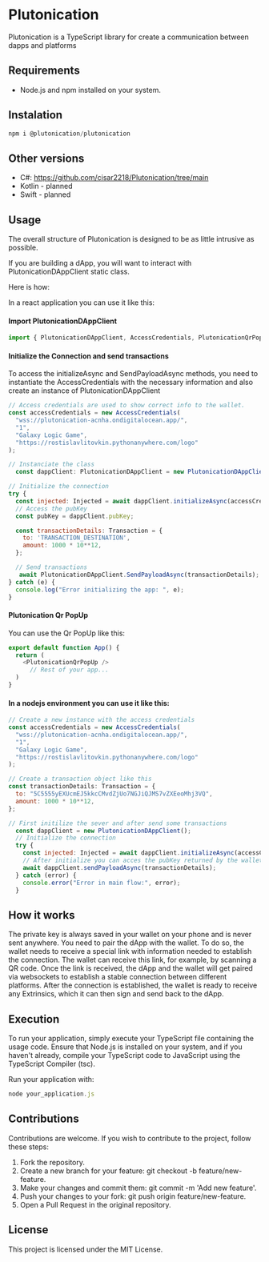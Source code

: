 # Plutonication

Plutonication is a TypeScript library for create a communication between dapps and platforms


## Requirements

- Node.js and npm installed on your system.

## Instalation

```javascript
npm i @plutonication/plutonication

```

## Other versions
- C#:  https://github.com/cisar2218/Plutonication/tree/main
- Kotlin - planned
- Swift - planned

## Usage
The overall structure of Plutonication is designed to be as little intrusive as possible.

If you are building a dApp, you will want to interact with PlutonicationDAppClient static class.

Here is how:

In a react application you can use it like this:

#### Import PlutonicationDAppClient
```javascript
import { PlutonicationDAppClient, AccessCredentials, PlutonicationQrPopUp } from '@plutonication/plutonication';
```

#### Initialize the Connection and send transactions
To access the initializeAsync and SendPayloadAsync methods, you need to instantiate the AccessCredentials with the necessary information and also create an instance of PlutonicationDAppClient
```javascript
// Access credentials are used to show correct info to the wallet.
const accessCredentials = new AccessCredentials(
  "wss://plutonication-acnha.ondigitalocean.app/",
  "1",
  "Galaxy Logic Game",
  "https://rostislavlitovkin.pythonanywhere.com/logo"
);

// Instanciate the class
  const dappClient: PlutonicationDAppClient = new PlutonicationDAppClient();

// Initialize the connection
try {
  const injected: Injected = await dappClient.initializeAsync(accessCredentials);
  // Access the pubKey
  const pubKey = dappClient.pubKey;

  const transactionDetails: Transaction = {
    to: 'TRANSACTION_DESTINATION',
    amount: 1000 * 10**12,
  };

  // Send transactions
   await PlutonicationDAppClient.SendPayloadAsync(transactionDetails);
} catch (e) {
  console.log("Error initializing the app: ", e);
}

```


#### Plutonication Qr PopUp
You can use the Qr PopUp like this:
```javascript
export default function App() {
  return (
    <PlutonicationQrPopUp />
      // Rest of your app...
  )
}
```

#### In a nodejs environment you can use it like this:

```javascript
// Create a new instance with the access credentials
const accessCredentials = new AccessCredentials(
  "wss://plutonication-acnha.ondigitalocean.app/",
  "1",
  "Galaxy Logic Game",
  "https://rostislavlitovkin.pythonanywhere.com/logo"
);

// Create a transaction object like this
const transactionDetails: Transaction = {
  to: "5C5555yEXUcmEJ5kkcCMvdZjUo7NGJiQJMS7vZXEeoMhj3VQ",
  amount: 1000 * 10**12,
};

// First initilize the sever and after send some transactions
  const dappClient = new PlutonicationDAppClient();
  // Initialize the connection
  try {
    const injected: Injected = await dappClient.initializeAsync(accessCredentials);
    // After initialize you can acces the pubKey returned by the wallet and you can aslo send transactions
    await dappClient.sendPayloadAsync(transactionDetails);
  } catch (error) {
    console.error("Error in main flow:", error);
  }
```

## How it works

The private key is always saved in your wallet on your phone and is never sent anywhere. You need to pair the dApp with the wallet. To do so, the wallet needs to receive a special link with information needed to establish the connection. The wallet can receive this link, for example, by scanning a QR code. Once the link is received, the dApp and the wallet will get paired via websockets to establish a stable connection between different platforms. After the connection is established, the wallet is ready to receive any Extrinsics, which it can then sign and send back to the dApp.

## Execution
To run your application, simply execute your TypeScript file containing the usage code. Ensure that Node.js is installed on your system, and if you haven't already, compile your TypeScript code to JavaScript using the TypeScript Compiler (tsc).

Run your application with:
```javascript
node your_application.js
```

## Contributions
Contributions are welcome. If you wish to contribute to the project, follow these steps:

1. Fork the repository.
2. Create a new branch for your feature: git checkout -b feature/new-feature.
3. Make your changes and commit them: git commit -m 'Add new feature'.
4. Push your changes to your fork: git push origin feature/new-feature.
5. Open a Pull Request in the original repository.

## License
This project is licensed under the MIT License. 